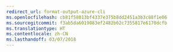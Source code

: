 ```yaml
---
redirect_url: format-output-azure-cli
ms.openlocfilehash: cb81f58013bf4337e375b8dd2451a3b3c88f1e06
ms.sourcegitcommit: f3ab5da6019083ef2482b62c7355817e6170dcfb
ms.translationtype: HT
ms.contentlocale: zh-CN
ms.lasthandoff: 03/07/2018
---
```

